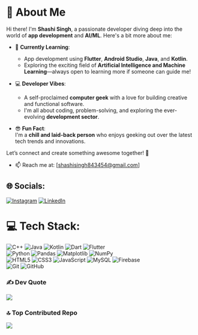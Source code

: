 # 👋 About Me  

Hi there! I'm **Shashi Singh**, a passionate developer diving deep into the world of **app development** and **AI/ML**. Here's a bit more about me:  

- 🌱 **Currently Learning**:  
  - App development using **Flutter**, **Android Studio**, **Java**, and **Kotlin**.  
  - Exploring the exciting field of **Artificial Intelligence and Machine Learning**—always open to learning more if someone can guide me!  

- 💻 **Developer Vibes**:  
  - A self-proclaimed **computer geek** with a love for building creative and functional software.  
  - I'm all about coding, problem-solving, and exploring the ever-evolving **development sector**.  

- 😎 **Fun Fact**:  
  I'm a **chill and laid-back person** who enjoys geeking out over the latest tech trends and innovations.  

Let’s connect and create something awesome together! 🚀  
- 📫 Reach me at: [shashisingh843454@gmail.com]

## 🌐 Socials:
[![Instagram](https://img.shields.io/badge/Instagram-%23E4405F.svg?logo=Instagram&logoColor=white)](https://instagram.com/shashisingh_8434) [![LinkedIn](https://img.shields.io/badge/LinkedIn-%230077B5.svg?logo=linkedin&logoColor=white)](https://linkedin.com/in/shashisingh8434) 

# 💻 Tech Stack:
![C++](https://img.shields.io/badge/c++-%2300599C.svg?style=for-the-badge&logo=c%2B%2B&logoColor=white) ![Java](https://img.shields.io/badge/java-%23ED8B00.svg?style=for-the-badge&logo=openjdk&logoColor=white) ![Kotlin](https://img.shields.io/badge/kotlin-%237F52FF.svg?style=for-the-badge&logo=kotlin&logoColor=white) ![Dart](https://img.shields.io/badge/dart-%230175C2.svg?style=for-the-badge&logo=dart&logoColor=white) ![Flutter](https://img.shields.io/badge/Flutter-%2302569B.svg?style=for-the-badge&logo=Flutter&logoColor=white)  
![Python](https://img.shields.io/badge/python-3670A0?style=for-the-badge&logo=python&logoColor=ffdd54) ![Pandas](https://img.shields.io/badge/pandas-%23150458.svg?style=for-the-badge&logo=pandas&logoColor=white) ![Matplotlib](https://img.shields.io/badge/Matplotlib-%23ffffff.svg?style=for-the-badge&logo=Matplotlib&logoColor=black) ![NumPy](https://img.shields.io/badge/numpy-%23013243.svg?style=for-the-badge&logo=numpy&logoColor=white)   
![HTML5](https://img.shields.io/badge/html5-%23E34F26.svg?style=for-the-badge&logo=html5&logoColor=white) ![CSS3](https://img.shields.io/badge/css3-%231572B6.svg?style=for-the-badge&logo=css3&logoColor=white) ![JavaScript](https://img.shields.io/badge/javascript-%23323330.svg?style=for-the-badge&logo=javascript&logoColor=%23F7DF1E) 
![MySQL](https://img.shields.io/badge/mysql-4479A1.svg?style=for-the-badge&logo=mysql&logoColor=white) ![Firebase](https://img.shields.io/badge/firebase-%23039BE5.svg?style=for-the-badge&logo=firebase)  
![Git](https://img.shields.io/badge/git-%23F05033.svg?style=for-the-badge&logo=git&logoColor=white) ![GitHub](https://img.shields.io/badge/github-%23121011.svg?style=for-the-badge&logo=github&logoColor=white)


### ✍️ Dev Quote
![](https://quotes-github-readme.vercel.app/api?type=horizontal&theme=radical)

### 🔝 Top Contributed Repo
![](https://github-contributor-stats.vercel.app/api?username=ShashiSingh8434&limit=5&theme=dark&combine_all_yearly_contributions=true)

<!-- Proudly created with GPRM ( https://gprm.itsvg.in ) -->
